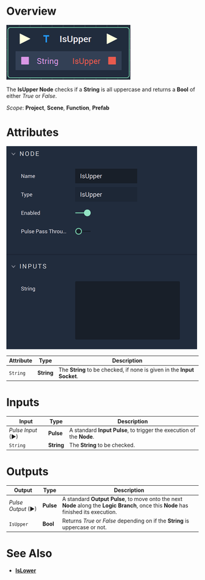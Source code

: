 # Overview

![The IsUpper Node.](../../.gitbook/assets/isuppernode.png)

The **IsUpper Node** checks if a **String** is all uppercase and returns a **Bool** of either *True* or *False*. 

*Scope*: **Project**, **Scene**, **Function**, **Prefab**

# Attributes

![The IsUpper Node Attributes.](../../.gitbook/assets/isupperattributes.png)

|Attribute|Type|Description|
|---|---|---|
|`String`|**String**|The **String** to be checked, if none is given in the **Input** **Socket**.|

# Inputs

|Input|Type|Description|
|---|---|---|
|*Pulse Input* (►)|**Pulse**|A standard **Input Pulse**, to trigger the execution of the **Node**.|
|`String`|**String**|The **String** to be checked.|

# Outputs

|Output|Type|Description|
|---|---|---|
|*Pulse Output* (►)|**Pulse**|A standard **Output Pulse**, to move onto the next **Node** along the **Logic Branch**, once this **Node** has finished its execution.|
|`IsUpper`|**Bool**|Returns *True* or *False* depending on if the **String** is uppercase or not.|

# See Also

* [**IsLower**](islower.md)